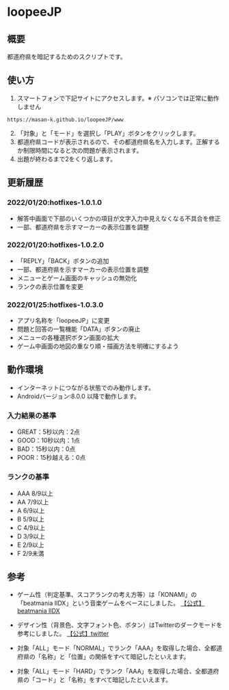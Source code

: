 # loopeeJP

## 概要
都道府県を暗記するためのスクリプトです。

## 使い方
1. スマートフォンで下記サイトにアクセスします。※ パソコンでは正常に動作しません
```
https://masan-k.github.io/loopeeJP/www
```
2. 「対象」と「モード」を選択し「PLAY」ボタンをクリックします。
3. 都道府県コードが表示されるので、その都道府県名を入力します。正解するか制限時間になると次の問題が表示されます。
4. 出題が終わるまで2をくり返します。

## 更新履歴
### 2022/01/20:hotfixes-1.0.1.0
* 解答中画面で下部のいくつかの項目が文字入力中見えなくなる不具合を修正
* 一部、都道府県を示すマーカーの表示位置を調整

### 2022/01/20:hotfixes-1.0.2.0
* 「REPLY」「BACK」ボタンの追加
* 一部、都道府県を示すマーカーの表示位置を調整
* メニューとゲーム画面のキャッシュの無効化
* ランクの表示位置を変更

### 2022/01/25:hotfixes-1.0.3.0
* アプリ名称を「loopeeJP」に変更
* 問題と回答の一覧機能「DATA」ボタンの廃止
* メニューの各種選択ボタン画面の拡大
* ゲーム中画面の地図の重なり順・描画方法を明確にするよう

## 動作環境
* インターネットにつながる状態でのみ動作します。
* Androidバージョン:8.0.0 以降で動作します。

### 入力結果の基準
* GREAT：5秒以内：2点
* GOOD：10秒以内：1点
* BAD：15秒以内：0点
* POOR：15秒越える：0点

### ランクの基準
* AAA  8/9以上
* AA 7/9以上
* A 6/9以上
* B 5/9以上
* C 4/9以上
* D 3/9以上
* E 2/9以上
* F 2/9未満

## 参考
* ゲーム性（判定基準、スコアランクの考え方等）は「KONAMI」の「beatmania IIDX」という音楽ゲームをベースにしました。
[【公式】beatmania IIDX](https://p.eagate.573.jp/game/2dx/29/)

* デザイン性（背景色、文字フォント色、ボタン）はTwitterのダークモードを参考にしました。
[【公式】twitter](https://twitter.com)

* 対象「ALL」モード「NORMAL」でランク「AAA」を取得した場合、全都道府県の「名称」と「位置」の関係をすべて暗記したといえます。
* 対象「ALL」モード「HARD」でランク「AAA」を取得した場合、全都道府県の「コード」と「名称」をすべて暗記したといえます。
